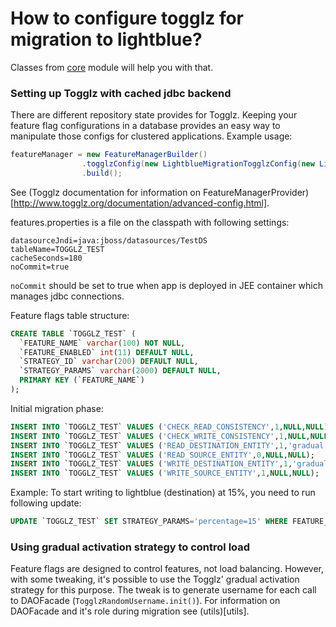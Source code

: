 How to configure togglz for migration to lightblue?
==================================================

Classes from [core](core) module will help you with that.

### Setting up Togglz with cached jdbc backend

There are different repository state provides for Togglz. Keeping your feature flag configurations in a database provides an easy way to manipulate those configs for clustered applications. Example usage:

```java
featureManager = new FeatureManagerBuilder()
                .togglzConfig(new LightblueMigrationTogglzConfig(new LightblueMigrationStateRepositoryProvider("features.properties")))
                .build();
```
See (Togglz documentation for information on FeatureManagerProvider)[http://www.togglz.org/documentation/advanced-config.html].

features.properties is a file on the classpath with following settings:
```
datasourceJndi=java:jboss/datasources/TestDS
tableName=TOGGLZ_TEST
cacheSeconds=180
noCommit=true
```
```noCommit``` should be set to true when app is deployed in JEE container which manages jdbc connections.

Feature flags table structure:
```sql
CREATE TABLE `TOGGLZ_TEST` (
  `FEATURE_NAME` varchar(100) NOT NULL,
  `FEATURE_ENABLED` int(11) DEFAULT NULL,
  `STRATEGY_ID` varchar(200) DEFAULT NULL,
  `STRATEGY_PARAMS` varchar(2000) DEFAULT NULL,
  PRIMARY KEY (`FEATURE_NAME`)
);
```

Initial migration phase:
```sql
INSERT INTO `TOGGLZ_TEST` VALUES ('CHECK_READ_CONSISTENCY',1,NULL,NULL);
INSERT INTO `TOGGLZ_TEST` VALUES ('CHECK_WRITE_CONSISTENCY',1,NULL,NULL);
INSERT INTO `TOGGLZ_TEST` VALUES ('READ_DESTINATION_ENTITY',1,'gradual','percentage=0');
INSERT INTO `TOGGLZ_TEST` VALUES ('READ_SOURCE_ENTITY',0,NULL,NULL);
INSERT INTO `TOGGLZ_TEST` VALUES ('WRITE_DESTINATION_ENTITY',1,'gradual','percentage=0');
INSERT INTO `TOGGLZ_TEST` VALUES ('WRITE_SOURCE_ENTITY',1,NULL,NULL);
```

Example: To start writing to lightblue (destination) at 15%, you need to run following update:
```sql
UPDATE `TOGGLZ_TEST` SET STRATEGY_PARAMS='percentage=15' WHERE FEATURE_NAME='WRITE_DESTINATION_ENTITY';
```

### Using gradual activation strategy to control load

Feature flags are designed to control features, not load balancing. However, with some tweaking, it's possible to use the Togglz' gradual activation strategy for this purpose. The tweak is to generate username for each call to DAOFacade (```TogglzRandomUsername.init()```). For information on DAOFacade and it's role during migration see (utils)[utils].
